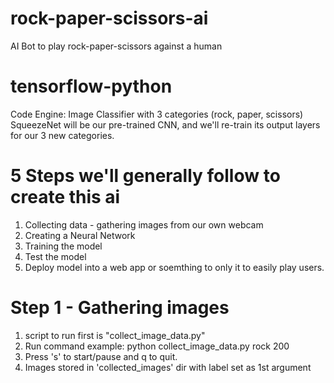# rock-paper-scissors-ai
AI Bot to play rock-paper-scissors against a human

# tensorflow-python
Code Engine: Image Classifier with 3 categories (rock, paper, scissors)
SqueezeNet will be our pre-trained CNN, and we'll re-train its output layers for our 3 new categories.

# 5 Steps we'll generally follow to create this ai
1. Collecting data - gathering images from our own webcam
2. Creating a Neural Network
3. Training the model
4. Test the model
5. Deploy model into a web app or soemthing to only it to easily play users.

# Step 1 - Gathering images
1. script to run first is "collect_image_data.py"
2. Run command example: python collect_image_data.py rock 200
3. Press 's' to start/pause and q to quit.
4. Images stored in 'collected_images' dir with label set as 1st argument
